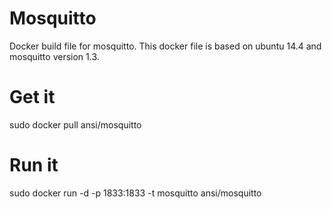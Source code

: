 Mosquitto
=========

Docker build file for mosquitto. This docker file is based on
ubuntu 14.4 and mosquitto version 1.3.

Get it
======
sudo docker pull ansi/mosquitto

Run it
======
sudo docker run -d -p 1833:1833 -t mosquitto ansi/mosquitto
